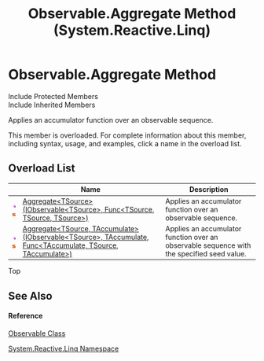 ﻿---
title: Observable.Aggregate Method  (System.Reactive.Linq)
TOCTitle: Aggregate Method
ms:assetid: Overload:System.Reactive.Linq.Observable.Aggregate
ms:mtpsurl: https://msdn.microsoft.com/en-us/library/system.reactive.linq.observable.aggregate(v=VS.103)
ms:contentKeyID: 36068771
ms.date: 06/28/2011
mtps_version: v=VS.103
f1_keywords:
- System.Reactive.Linq.Observable.Aggregate
- System.Reactive.Linq.Observable.Aggregate``1
- System.Reactive.Linq.Observable.Aggregate``2
dev_langs:
- CSharp
- JScript
- VB
- FSharp
---

# Observable.Aggregate Method

Include Protected Members  
Include Inherited Members  

Applies an accumulator function over an observable sequence.

This member is overloaded. For complete information about this member, including syntax, usage, and examples, click a name in the overload list.

## Overload List

<table>
<thead>
<tr class="header">
<th> </th>
<th>Name</th>
<th>Description</th>
</tr>
</thead>
<tbody>
<tr class="odd">
<td><img src="images\Hh303103.pubmethod(en-us,VS.103).gif" title="Public method" alt="Public method" /><img src="images\Hh244319.static(en-us,VS.103).gif" title="Static member" alt="Static member" /></td>
<td><a href="https://msdn.microsoft.com/en-us/library/m:system.reactive.linq.observable.aggregate%60%601(system.iobservable%7b%60%600%7d%2csystem.func%7b%60%600%2c%60%600%2c%60%600%7d)(v=VS.103)">Aggregate&lt;TSource&gt;(IObservable&lt;TSource&gt;, Func&lt;TSource, TSource, TSource&gt;)</a></td>
<td>Applies an accumulator function over an observable sequence.</td>
</tr>
<tr class="even">
<td><img src="images\Hh303103.pubmethod(en-us,VS.103).gif" title="Public method" alt="Public method" /><img src="images\Hh244319.static(en-us,VS.103).gif" title="Static member" alt="Static member" /></td>
<td><a href="https://msdn.microsoft.com/en-us/library/m:system.reactive.linq.observable.aggregate%60%602(system.iobservable%7b%60%600%7d%2c%60%601%2csystem.func%7b%60%601%2c%60%600%2c%60%601%7d)(v=VS.103)">Aggregate&lt;TSource, TAccumulate&gt;(IObservable&lt;TSource&gt;, TAccumulate, Func&lt;TAccumulate, TSource, TAccumulate&gt;)</a></td>
<td>Applies an accumulator function over an observable sequence with the specified seed value.</td>
</tr>
</tbody>
</table>

Top

## See Also

#### Reference

[Observable Class](hh244252\(v=vs.103\).md)

[System.Reactive.Linq Namespace](hh211929\(v=vs.103\).md)

